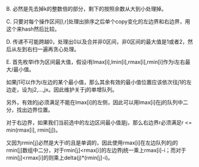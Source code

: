 B. 必然是先去掉k的整数倍的部分，剩下的按照余数从大到小处理掉。

C. 只要对每个操作区间[l,r]处理出排序之后单个copy变化的左边界和右边界，用这个来hash然后比较。

D. 传递不可能跨越0，处理出0以及合并非0区间，非0区间的最大值是1或者2，然后从左到右扫一遍再贪心处理。

E. 首先枚举i作为区间最大值，假设i有lmax[i],lmin[i],rmax[i],rmin[i]作为i左右最大/最小值。

  如果j1可以作为i左边的某个最小值，那么其余有效的最小值位置应该依次往j1的左边走，设为j2,...,jx。因此维护关于j的单增队列。

  另外，有效的j必须满足不能在lmax[i]的左侧，因此可以用lmax[i]在j的队列中二分，找出边界位置。

  对于右边界，如果我们当前选中的左边区间最小值是j，那么右边界r必须满足r <= min(rmax[i], rmin[j])。

  又因为rmin[j]必然是大于i的且是单调的，因此使用rmax[i]在左边队列的j的rmin[j]数组中二分，对于rmin[j]<rmax[i]的左边界j统一乘上rmax[i]-i；而对于rmin[j]<rmax[i]的则乘上delta(j)\*(rmin[j]-i)。
